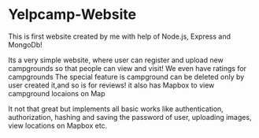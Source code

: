 # Yelpcamp-Website
This is first website created by me with help of Node.js, Express and MongoDb!

Its a very simple website, where user can register and upload new campgrounds so that people can view and visit!
We even have ratings for campgrounds
The special feature is campground can be deleted only by user created it,and so is for reviews!
it also has Mapbox to view campground locaions on Map


It not that great but implements all basic works like authentication, authorization, hashing and saving the password of user, uploading images, view locations on Mapbox etc.

